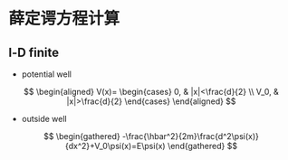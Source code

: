 # 薛定谔方程计算

## l-D finite

- potential well

$$
\begin{aligned}
    V(x)=
    \begin{cases}
        0, & |x|<\frac{d}{2} \\
        V_0, & |x|>\frac{d}{2}
    \end{cases}
\end{aligned}
$$

- outside well

$$
\begin{gathered}
-\frac{\hbar^2}{2m}\frac{d^2\psi(x)}{dx^2}+V_0\psi(x)=E\psi(x)
\end{gathered}
$$

